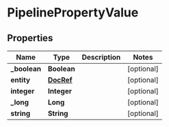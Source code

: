 # PipelinePropertyValue

## Properties
Name | Type | Description | Notes
------------ | ------------- | ------------- | -------------
**_boolean** | **Boolean** |  |  [optional]
**entity** | [**DocRef**](DocRef.md) |  |  [optional]
**integer** | **Integer** |  |  [optional]
**_long** | **Long** |  |  [optional]
**string** | **String** |  |  [optional]
